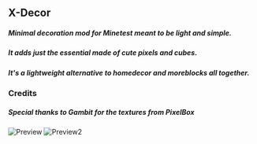 ## X-Decor ##

##### Minimal decoration mod for Minetest meant to be light and simple. #####
##### It adds just the essential made of cute pixels and cubes. #####
##### It's a lightweight alternative to homedecor and moreblocks all together. #####

### Credits ###

##### Special thanks to Gambit for the textures from PixelBox #####

![Preview](http://i.imgur.com/q892y2g.png)
![Preview2](http://i.imgur.com/4G5gIZs.png)
